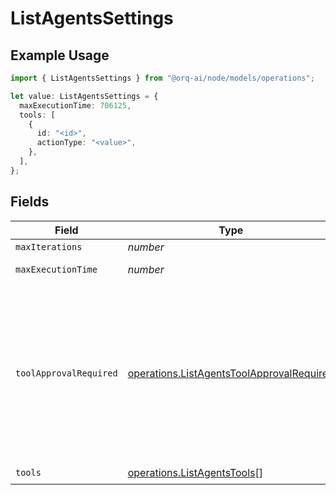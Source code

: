 # ListAgentsSettings

## Example Usage

```typescript
import { ListAgentsSettings } from "@orq-ai/node/models/operations";

let value: ListAgentsSettings = {
  maxExecutionTime: 706125,
  tools: [
    {
      id: "<id>",
      actionType: "<value>",
    },
  ],
};
```

## Fields

| Field                                                                                                                                                                                                                           | Type                                                                                                                                                                                                                            | Required                                                                                                                                                                                                                        | Description                                                                                                                                                                                                                     |
| ------------------------------------------------------------------------------------------------------------------------------------------------------------------------------------------------------------------------------- | ------------------------------------------------------------------------------------------------------------------------------------------------------------------------------------------------------------------------------- | ------------------------------------------------------------------------------------------------------------------------------------------------------------------------------------------------------------------------------- | ------------------------------------------------------------------------------------------------------------------------------------------------------------------------------------------------------------------------------- |
| `maxIterations`                                                                                                                                                                                                                 | *number*                                                                                                                                                                                                                        | :heavy_minus_sign:                                                                                                                                                                                                              | N/A                                                                                                                                                                                                                             |
| `maxExecutionTime`                                                                                                                                                                                                              | *number*                                                                                                                                                                                                                        | :heavy_check_mark:                                                                                                                                                                                                              | Max execution time in seconds                                                                                                                                                                                                   |
| `toolApprovalRequired`                                                                                                                                                                                                          | [operations.ListAgentsToolApprovalRequired](../../models/operations/listagentstoolapprovalrequired.md)                                                                                                                          | :heavy_minus_sign:                                                                                                                                                                                                              | If all, the agent will require approval for all tools. If respect_tool, the agent will require approval for tools that have the requires_approval flag set to true. If none, the agent will not require approval for any tools. |
| `tools`                                                                                                                                                                                                                         | [operations.ListAgentsTools](../../models/operations/listagentstools.md)[]                                                                                                                                                      | :heavy_check_mark:                                                                                                                                                                                                              | N/A                                                                                                                                                                                                                             |
